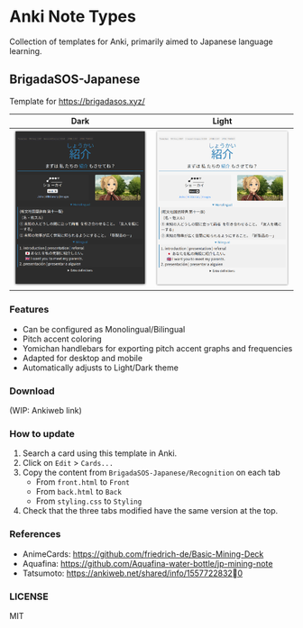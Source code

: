# Anki Note Types

Collection of templates for Anki, primarily aimed to Japanese language learning.

## BrigadaSOS-Japanese

Template for https://brigadasos.xyz/

Dark | Light
:---:|:---:
![](BrigadaSOS-Japanese/preview/template-dark.png) | ![](BrigadaSOS-Japanese/preview/template-light.png)

### Features
* Can be configured as Monolingual/Bilingual
* Pitch accent coloring
* Yomichan handlebars for exporting pitch accent graphs and frequencies
* Adapted for desktop and mobile
* Automatically adjusts to Light/Dark theme

### Download

(WIP: Ankiweb link)

### How to update

1. Search a card using this template in Anki.
2. Click on `Edit` > `Cards...`
3. Copy the content from `BrigadaSOS-Japanese/Recognition` on each tab 
   * From `front.html` to `Front`
   * From `back.html` to `Back`
   * From `styling.css` to `Styling`
4. Check that the three tabs modified have the same version at the top.

### References

* AnimeCards: https://github.com/friedrich-de/Basic-Mining-Deck
* Aquafina: https://github.com/Aquafina-water-bottle/jp-mining-note
* Tatsumoto: https://ankiweb.net/shared/info/15577228320

### LICENSE

MIT
